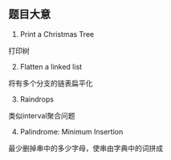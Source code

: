 ## 题目大意

1. Print a Christmas Tree

打印树

2. Flatten a linked list

将有多个分支的链表扁平化

3. Raindrops

类似interval聚合问题

4. Palindrome: Minimum Insertion

最少删掉串中的多少字母，使串由字典中的词拼成

